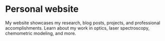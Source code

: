 # Personal website
My website showcases my research, blog posts, projects, and professional accomplishments. Learn about my work in optics, laser spectroscopy, chemometric modeling, and more.
